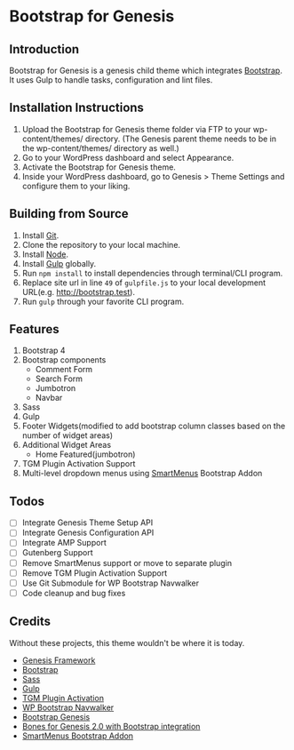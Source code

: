 # Bootstrap for Genesis

## Introduction

Bootstrap for Genesis is a genesis child theme which integrates [Bootstrap](http://getbootstrap.com/). It uses Gulp to handle tasks, configuration and lint files. 

## Installation Instructions

1. Upload the Bootstrap for Genesis theme folder via FTP to your wp-content/themes/ directory. (The Genesis parent theme needs to be in the wp-content/themes/ directory as well.)
2. Go to your WordPress dashboard and select Appearance.
3. Activate the Bootstrap for Genesis theme.
4. Inside your WordPress dashboard, go to Genesis > Theme Settings and configure them to your liking.

## Building from Source

1. Install [Git](https://git-scm.com/).
2. Clone the repository to your local machine.
3. Install [Node](https://nodejs.org/en/).
4. Install [Gulp](https://gulpjs.com/) globally.
5. Run `npm install` to install dependencies through terminal/CLI program.
6. Replace site url in line `49` of `gulpfile.js` to your local development URL(e.g. http://bootstrap.test).
7. Run `gulp` through your favorite CLI program.

## Features

1. Bootstrap 4
2. Bootstrap components
	* Comment Form
	* Search Form
	* Jumbotron
	* Navbar
3. Sass
4. Gulp
5. Footer Widgets(modified to add bootstrap column classes based on the number of widget areas)
6. Additional Widget Areas
	* Home Featured(jumbotron)
7. TGM Plugin Activation Support
8. Multi-level dropdown menus using [SmartMenus](http://www.smartmenus.org/) Bootstrap Addon

## Todos

- [ ] Integrate Genesis Theme Setup API
- [ ] Integrate Genesis Configuration API
- [ ] Integrate AMP Support
- [ ] Gutenberg Support
- [ ] Remove SmartMenus support or move to separate plugin
- [ ] Remove TGM Plugin Activation Support
- [ ] Use Git Submodule for WP Bootstrap Navwalker
- [ ] Code cleanup and bug fixes

## Credits

Without these projects, this theme wouldn't be where it is today.

* [Genesis Framework](http://my.studiopress.com/themes/genesis/)
* [Bootstrap](http://getbootstrap.com)
* [Sass](http://sass-lang.com/)
* [Gulp](http://gulpjs.com/)
* [TGM Plugin Activation](http://tgmpluginactivation.com/)
* [WP Bootstrap Navwalker](https://github.com/twittem/wp-bootstrap-navwalker)
* [Bootstrap Genesis](https://github.com/salcode/bootstrap-genesis)
* [Bones for Genesis 2.0 with Bootstrap integration](https://github.com/jer0dh/bones-for-genesis-2-0-bootstrap)
* [SmartMenus Bootstrap Addon](http://www.smartmenus.org/)